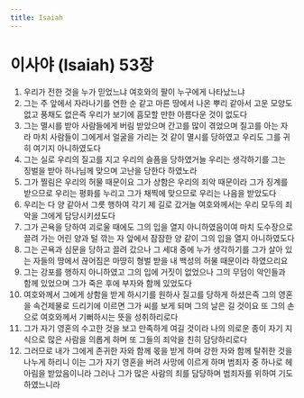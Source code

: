```yaml
---
title: Isaiah
---
```


# 이사야 (Isaiah) 53장
1. 우리가 전한 것을 누가 믿었느냐 여호와의 팔이 누구에게 나타났느냐
1. 그는 주 앞에서 자라나기를 연한 순 같고 마른 땅에서 나온 뿌리 같아서 고운 모양도 없고 풍채도 없은즉 우리가 보기에 흠모할 만한 아름다운 것이 없도다
1. 그는 멸시를 받아 사람들에게 버림 받았으며 간고를 많이 겪었으며 질고를 아는 자라 마치 사람들이 그에게서 얼굴을 가리는 것 같이 멸시를 당하였고 우리도 그를 귀히 여기지 아니하였도다
1. 그는 실로 우리의 질고를 지고 우리의 슬픔을 당하였거늘 우리는 생각하기를 그는 징벌을 받아 하나님께 맞으며 고난을 당한다 하였노라
1. 그가 찔림은 우리의 허물 때문이요 그가 상함은 우리의 죄악 때문이라 그가 징계를 받으므로 우리는 평화를 누리고 그가 채찍에 맞으므로 우리는 나음을 받았도다
1. 우리는 다 양 같아서 그릇 행하여 각기 제 길로 갔거늘 여호와께서는 우리 모두의 죄악을 그에게 담당시키셨도다
1. 그가 곤욕을 당하여 괴로울 때에도 그의 입을 열지 아니하였음이여 마치 도수장으로 끌려 가는 어린 양과 털 깎는 자 앞에서 잠잠한 양 같이 그의 입을 열지 아니하였도다
1. 그는 곤욕과 심문을 당하고 끌려 갔으나 그 세대 중에 누가 생각하기를 그가 살아 있는 자들의 땅에서 끊어짐은 마땅히 형벌 받을 내 백성의 허물 때문이라 하였으리요
1. 그는 강포를 행하지 아니하였고 그의 입에 거짓이 없었으나 그의 무덤이 악인들과 함께 있었으며 그가 죽은 후에 부자와 함께 있었도다
1. 여호와께서 그에게 상함을 받게 하시기를 원하사 질고를 당하게 하셨은즉 그의 영혼을 속건제물로 드리기에 이르면 그가 씨를 보게 되며 그의 날은 길 것이요 또 그의 손으로 여호와께서 기뻐하시는 뜻을 성취하리로다
1. 그가 자기 영혼의 수고한 것을 보고 만족하게 여길 것이라 나의 의로운 종이 자기 지식으로 많은 사람을 의롭게 하며 또 그들의 죄악을 친히 담당하리로다
1. 그러므로 내가 그에게 존귀한 자와 함께 몫을 받게 하며 강한 자와 함께 탈취한 것을 나누게 하리니 이는 그가 자기 영혼을 버려 사망에 이르게 하며 범죄자 중 하나로 헤아림을 받았음이니라 그러나 그가 많은 사람의 죄를 담당하며 범죄자를 위하여 기도하였느니라
